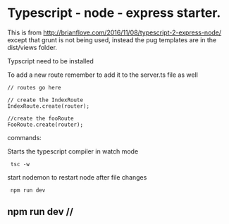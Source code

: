 # Typescript - node - express starter.

This is from http://brianflove.com/2016/11/08/typescript-2-express-node/ except that grunt is not being used, instead 
the pug templates are in the dist/views folder.

Typscript need to be installed 

To add a new route remember to add it to the server.ts file as well 

~~~~ 
// routes go here

// create the IndexRoute
IndexRoute.create(router);

//create the fooRoute
FooRoute.create(router);

~~~~

commands:

Starts the typescript compiler in watch mode
~~~~
 tsc -w 
~~~~

start nodemon to restart node after file changes
~~~~
 npm run dev
~~~~
## npm run dev // 
